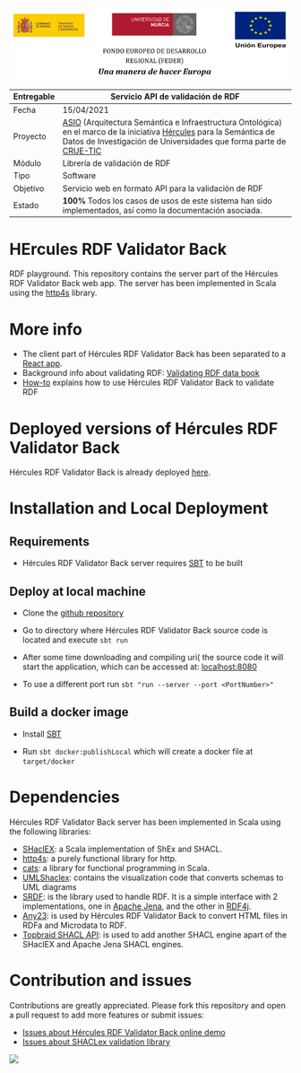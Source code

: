 ![](https://github.com/HerculesCRUE/ib-asio-docs-/blob/master/images/logos_feder.png)

| Entregable     | Servicio API de validación de RDF                            |
| -------------- | ------------------------------------------------------------ |
| Fecha          | 15/04/2021                                                   |
| Proyecto       | [ASIO](https://www.um.es/web/hercules/proyectos/asio) (Arquitectura Semántica e Infraestructura Ontológica) en el marco de la iniciativa [Hércules](https://www.um.es/web/hercules/) para la Semántica de Datos de Investigación de Universidades que forma parte de [CRUE-TIC](https://www.crue.org/proyecto/hercules/) |
| Módulo         | Librería de validación de RDF                  |
| Tipo           | Software                                                     |
| Objetivo       | Servicio web en formato API para la validación de RDF |
| Estado         | **100%** Todos los casos de usos de este sistema han sido implementados, así como la documentación asociada. |

# HErcules RDF Validator Back

RDF playground. This repository contains the server part of the Hércules RDF Validator Back web app.
The server has been implemented in Scala using the [http4s](https://http4s.org/) library. 

# More info

* The client part of Hércules RDF Validator Back has been separated to a [React app](https://github.com/weso/rdfshape-client).
* Background info about validating RDF: [Validating RDF data book](http://book.validatingrdf.com)
* [How-to](https://github.com/labra/rdfshape/wiki/Tutorial) explains how to use Hércules RDF Validator Back to validate RDF

# Deployed versions of Hércules RDF Validator Back

Hércules RDF Validator Back is already deployed [here](http://rdfshape.weso.es).

# Installation and Local Deployment 

## Requirements

* Hércules RDF Validator Back server requires [SBT](https://www.scala-sbt.org/) to be built

## Deploy at local machine

* Clone the [github repository](https://github.com/labra/rdfshape)

* Go to directory where Hércules RDF Validator Back source code is located and execute `sbt run`

* After some time downloading and compiling           uri(
the source code it will start the application, which can be accessed at: [localhost:8080](http://localhost:8080)

* To use a different port run `sbt "run --server --port <PortNumber>"`

## Build a docker image

* Install [SBT](https://www.scala-sbt.org/)

* Run `sbt docker:publishLocal` which will create a docker file at `target/docker`

# Dependencies

Hércules RDF Validator Back server has been implemented in Scala using the following libraries:

* [SHaclEX](https://github.com/labra/shaclex): a Scala implementation of ShEx and SHACL.
* [http4s](https://http4s.org/): a purely functional library for http.
* [cats](https://typelevel.org/cats/): a library for functional programming in Scala.
* [UMLShaclex](https://github.com/labra/shaclex): contains the visualization code that converts schemas to UML diagrams
* [SRDF](http://www.weso.es/srdf/): is the library used to handle RDF. It is a simple interface with 2 implementations, one in [Apache Jena](https://jena.apache.org/), and the other in [RDF4j](https://rdf4j.org/).
* [Any23](https://any23.apache.org/): is used by Hércules RDF Validator Back to convert HTML files in RDFa and Microdata to RDF.
* [Topbraid SHACL API](https://github.com/TopQuadrant/shacl): is used to add another SHACL engine apart of the SHaclEX and Apache Jena SHACL engines.

# Contribution and issues

Contributions are greatly appreciated. Please fork this repository and open a pull request to add more features or submit issues:

* [Issues about Hércules RDF Validator Back online demo](https://github.com/labra/rdfshape/issues)
* [Issues about SHACLex validation library](https://github.com/labra/shaclex/issues)

<a href="https://github.com/weso/rdfshape/graphs/contributors">
  <img src="https://contributors-img.web.app/image?repo=weso/rdfshape" />
</a>
